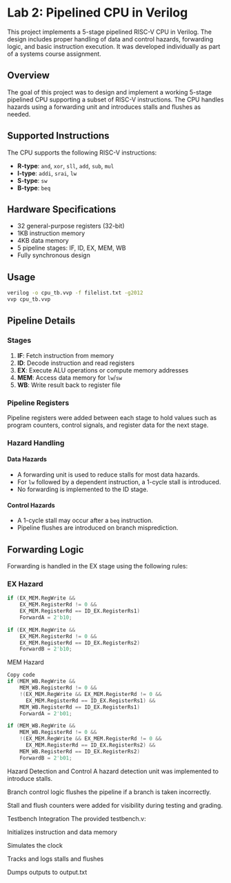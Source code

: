 # Lab 2: Pipelined CPU in Verilog

This project implements a 5-stage pipelined RISC-V CPU in Verilog. The design includes proper handling of data and control hazards, forwarding logic, and basic instruction execution. It was developed individually as part of a systems course assignment.

## Overview

The goal of this project was to design and implement a working 5-stage pipelined CPU supporting a subset of RISC-V instructions. The CPU handles hazards using a forwarding unit and introduces stalls and flushes as needed.

## Supported Instructions

The CPU supports the following RISC-V instructions:

- **R-type**: `and`, `xor`, `sll`, `add`, `sub`, `mul`
- **I-type**: `addi`, `srai`, `lw`
- **S-type**: `sw`
- **B-type**: `beq`

## Hardware Specifications

- 32 general-purpose registers (32-bit)
- 1KB instruction memory
- 4KB data memory
- 5 pipeline stages: IF, ID, EX, MEM, WB
- Fully synchronous design

## Usage
```bash
verilog -o cpu_tb.vvp -f filelist.txt -g2012
vvp cpu_tb.vvp
```

## Pipeline Details

### Stages

1. **IF**: Fetch instruction from memory
2. **ID**: Decode instruction and read registers
3. **EX**: Execute ALU operations or compute memory addresses
4. **MEM**: Access data memory for `lw`/`sw`
5. **WB**: Write result back to register file

### Pipeline Registers

Pipeline registers were added between each stage to hold values such as program counters, control signals, and register data for the next stage.

### Hazard Handling

#### Data Hazards

- A forwarding unit is used to reduce stalls for most data hazards.
- For `lw` followed by a dependent instruction, a 1-cycle stall is introduced.
- No forwarding is implemented to the ID stage.

#### Control Hazards

- A 1-cycle stall may occur after a `beq` instruction.
- Pipeline flushes are introduced on branch misprediction.

## Forwarding Logic

Forwarding is handled in the EX stage using the following rules:

### EX Hazard

```verilog
if (EX_MEM.RegWrite &&
    EX_MEM.RegisterRd != 0 &&
    EX_MEM.RegisterRd == ID_EX.RegisterRs1)
    ForwardA = 2'b10;

if (EX_MEM.RegWrite &&
    EX_MEM.RegisterRd != 0 &&
    EX_MEM.RegisterRd == ID_EX.RegisterRs2)
    ForwardB = 2'b10;
```
MEM Hazard
```verilog
Copy code
if (MEM_WB.RegWrite &&
    MEM_WB.RegisterRd != 0 &&
    !(EX_MEM.RegWrite && EX_MEM.RegisterRd != 0 &&
      EX_MEM.RegisterRd == ID_EX.RegisterRs1) &&
    MEM_WB.RegisterRd == ID_EX.RegisterRs1)
    ForwardA = 2'b01;

if (MEM_WB.RegWrite &&
    MEM_WB.RegisterRd != 0 &&
    !(EX_MEM.RegWrite && EX_MEM.RegisterRd != 0 &&
      EX_MEM.RegisterRd == ID_EX.RegisterRs2) &&
    MEM_WB.RegisterRd == ID_EX.RegisterRs2)
    ForwardB = 2'b01;
```
Hazard Detection and Control
A hazard detection unit was implemented to introduce stalls.

Branch control logic flushes the pipeline if a branch is taken incorrectly.

Stall and flush counters were added for visibility during testing and grading.

Testbench Integration
The provided testbench.v:

Initializes instruction and data memory

Simulates the clock

Tracks and logs stalls and flushes

Dumps outputs to output.txt
